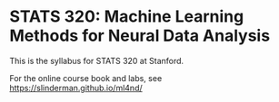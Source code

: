 # STATS 320: Machine Learning Methods for Neural Data Analysis

This is the syllabus for STATS 320 at Stanford. 

For the online course book and labs, see https://slinderman.github.io/ml4nd/
